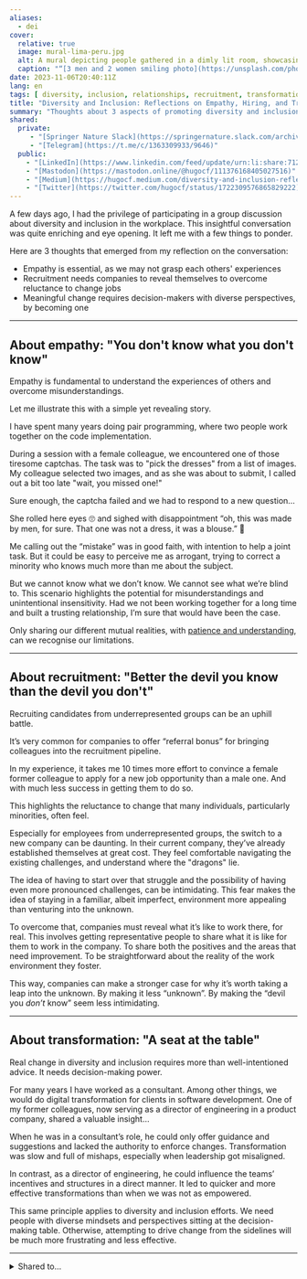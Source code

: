```yaml
---
aliases:
  - dei
cover:
  relative: true
  image: mural-lima-peru.jpg
  alt: A mural depicting people gathered in a dimly lit room, showcasing unity and diversity
  caption: "“[3 men and 2 women smiling photo](https://unsplash.com/photos/3-men-and-2-women-smiling-1gh6oD6aDhs)” by [Miles Peacock](https://unsplash.com/@milesypea) [(Unsplash)](https://unsplash.com/)"
date: 2023-11-06T20:40:11Z
lang: en
tags: [ diversity, inclusion, relationships, recruitment, transformation ]
title: "Diversity and Inclusion: Reflections on Empathy, Hiring, and Transformation"
summary: "Thoughts about 3 aspects of promoting diversity and inclusion in the workplace: the need to understand each other, for companies to reveal themselves, and getting a seat at the table."
shared:
  private:
     - "[Springer Nature Slack](https://springernature.slack.com/archives/D01ET09HNUF/p1699465274168999)"
     - "[Telegram](https://t.me/c/1363309933/9646)"
  public:
    - "[LinkedIn](https://www.linkedin.com/feed/update/urn:li:share:7128074657089400832/)"
    - "[Mastodon](https://mastodon.online/@hugocf/111376168405027516)"
    - "[Medium](https://hugocf.medium.com/diversity-and-inclusion-reflections-on-empathy-hiring-and-transformation-1685ff8c1196)"
    - "[Twitter](https://twitter.com/hugocf/status/1722309576865829222)"
---
```


A few days ago, I had the privilege of participating in a group discussion about diversity and inclusion in the workplace. This insightful conversation was quite enriching and eye opening. It left me with a few things to ponder.

Here are 3 thoughts that emerged from my reflection on the conversation:

* Empathy is essential, as we may not grasp each others' experiences
* Recruitment needs companies to reveal themselves to overcome reluctance to change jobs
* Meaningful change requires decision-makers with diverse perspectives, by becoming one

---

## About empathy: "You don't know what you don't know"

Empathy is fundamental to understand the experiences of others and overcome misunderstandings.

Let me illustrate this with a simple yet revealing story.

I have spent many years doing pair programming, where two people work together on the code implementation.

During a session with a female colleague, we encountered one of those tiresome captchas. The task was to "pick the dresses" from a list of images. My colleague selected two images, and as she was about to submit, I called out a bit too late "wait, you missed one!"

Sure enough, the captcha failed and we had to respond to a new question…

She rolled here eyes 🙄 and sighed with disappointment “oh, this was made by men, for sure. That one was not a dress, it was a blouse.” 🫤

Me calling out the “mistake” was in good faith, with intention to help a joint task. But it could be easy to perceive me as arrogant, trying to correct a minority who knows much more than me about the subject.

But we cannot know what we don’t know. We cannot see what we’re blind to. This scenario highlights the potential for misunderstandings and unintentional insensitivity. Had we not been working together for a long time and built a trusting relationship, I’m sure that would have been the case.

Only sharing our different mutual realities, with [patience and understanding](/receiving-feedback), can we recognise our limitations.

---

## About recruitment: "Better the devil you know than the devil you don't"

Recruiting candidates from underrepresented groups can be an uphill battle.

It’s very common for companies to offer “referral bonus” for bringing colleagues into the recruitment pipeline.

In my experience, it takes me 10 times more effort to convince a female former colleague to apply for a new job opportunity than a male one. And with much less success in getting them to do so.

This highlights the reluctance to change that many individuals, particularly minorities, often feel.

Especially for employees from underrepresented groups, the switch to a new company can be daunting. In their current company, they’ve already established themselves at great cost. They feel comfortable navigating the existing challenges, and understand where the "dragons" lie.

The idea of having to start over that struggle and the possibility of having even more pronounced challenges, can be intimidating. This fear makes the idea of staying in a familiar, albeit imperfect, environment more appealing than venturing into the unknown.

To overcome that, companies must reveal what it’s like to work there, for real. This involves getting representative people to share what it is like for them to work in the company. To share both the positives and the areas that need improvement. To be straightforward about the reality of the work environment they foster.

This way, companies can make a stronger case for why it’s worth taking a leap into the unknown. By making it less “unknown”. By making the “devil you *don’t* know” seem less intimidating.

---

## About transformation: "A seat at the table"

Real change in diversity and inclusion requires more than well-intentioned advice. It needs decision-making power.

For many years I have worked as a consultant. Among other things, we would do digital transformation for clients in software development. One of my former colleagues, now serving as a director of engineering in a product company, shared a valuable insight…

When he was in a consultant’s role, he could only offer guidance and suggestions and lacked the authority to enforce changes. Transformation was slow and full of mishaps, especially when leadership got misaligned.

In contrast, as a director of engineering, he could influence the teams’ incentives and structures in a direct manner. It led to quicker and more effective transformations than when we was not as empowered.

This same principle applies to diversity and inclusion efforts. We need people with diverse mindsets and perspectives sitting at the decision-making table. Otherwise, attempting to drive change from the sidelines will be much more frustrating and less effective.

---

<details>
<summary>Shared to…</summary>

* [LinkedIn](https://www.linkedin.com/feed/update/urn:li:share:7128074657089400832/)
* [Mastodon](https://mastodon.online/@hugocf/111376168405027516)
* [Medium](https://hugocf.medium.com/diversity-and-inclusion-reflections-on-empathy-hiring-and-transformation-1685ff8c1196)
* [Twitter](https://twitter.com/hugocf/status/1722309576865829222)

</details>
